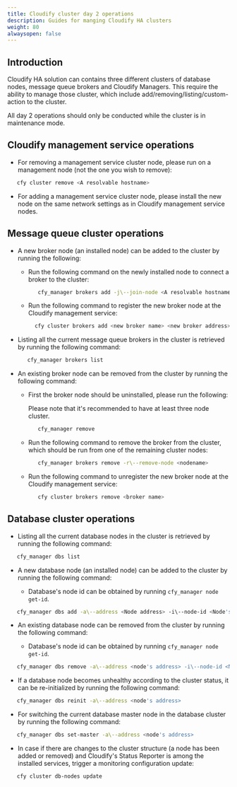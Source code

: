 ```yaml
---
title: Cloudify cluster day 2 operations
description: Guides for manging Cloudify HA clusters
weight: 80
alwaysopen: false
---
```


## Introduction

Cloudify HA solution can contains three different clusters of database nodes, message queue brokers and Cloudify Managers.
This require the ability to manage those cluster, which include add/removing/listing/custom-action to the cluster.  

<aside class="notice">
All day 2 operations should only be conducted while the cluster is in maintenance mode.
</aside>

## Cloudify management service operations  

* For removing a management service cluster node, please run on a management node (not the one you wish to remove):

```bash  
   cfy cluster remove <A resolvable hostname>
``` 

* For adding a management service cluster node, please install the new node on the same network settings as in Cloudify management service nodes.

## Message queue cluster operations

* A new broker node (an installed node) can be added to the cluster by running the following:

  * Run the following command on the newly installed node to connect a broker to the cluster:
  
    ```bash  
       cfy_manager brokers add -j\--join-node <A resolvable hostname  or IP of an existing member of the cluster>
    ``` 

  * Run the following command to register the new broker node at the Cloudify management service:

    ```bash  
      cfy cluster brokers add <new broker name> <new broker address>
    ```

* Listing all the current message queue brokers in the cluster is retrieved by running the following command: 

    ```bash  
       cfy_manager brokers list
    ``` 

* An existing broker node can be removed from the cluster by running the following command:

  * First the broker node should be uninstalled, please run the following:
    
    <aside class="notice">
    Please note that it's recommended to have at least three node cluster.
    </aside>
  
    ```bash  
       cfy_manager remove
    ``` 

  * Run the following command to remove the broker from the cluster, which should be run from one of the remaining cluster nodes:
    
    ```bash  
       cfy_manager brokers remove -r\--remove-node <nodename>
    ``` 

  * Run the following command to unregister the new broker node at the Cloudify management service:
  
    ```bash  
       cfy cluster brokers remove <broker name>
    ``` 

## Database cluster operations

* Listing all the current database nodes in the cluster is retrieved by running the following command: 

```bash  
   cfy_manager dbs list
``` 

* A new database node (an installed node) can be added to the cluster by running the following command:

  * Database's node id can be obtained by running `cfy_manager node get-id`.

```bash  
   cfy_manager dbs add -a\--address <Node address> -i\--node-id <Node's cloudify node id> -n\--hostname <node's hostname>
``` 

* An existing database node can be removed from the cluster by running the following command:

  * Database's node id can be obtained by running `cfy_manager node get-id`.

```bash  
   cfy_manager dbs remove -a\--address <node's address> -i\--node-id <Node's cloudify node id>
``` 

* If a database node becomes unhealthy according to the cluster status, it can be re-initialized by running the following command:  

```bash  
   cfy_manager dbs reinit -a\--address <node's address>
``` 

* For switching the current database master node in the database cluster by running the following command:

```bash  
   cfy_manager dbs set-master -a\--address <node's address>
``` 

* In case if there are changes to the cluster structure (a node has been added or removed) and
  Cloudify's Status Reporter is among the installed services, trigger a monitoring configuration
  update:

```bash
   cfy cluster db-nodes update
```
